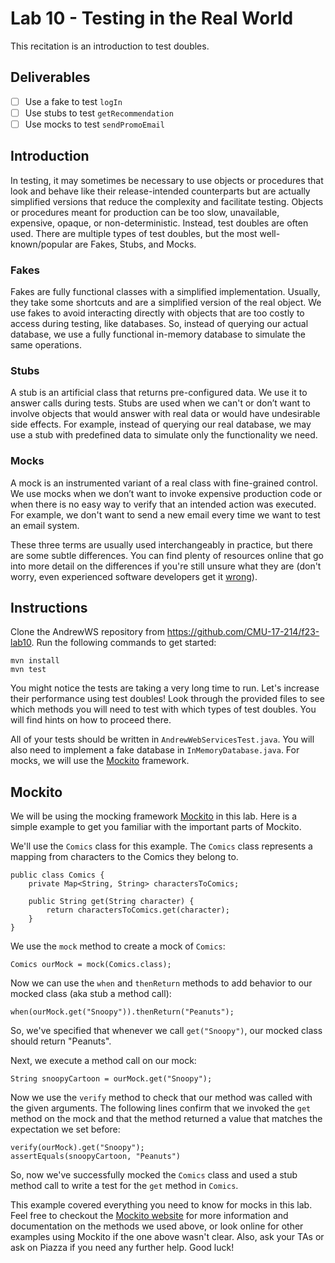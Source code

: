# Lab 10 - Testing in the Real World

This recitation is an introduction to test doubles.

## Deliverables
- [ ] Use a fake to test `logIn`
- [ ] Use stubs to test `getRecommendation`
- [ ] Use mocks to test `sendPromoEmail`

## Introduction

In testing, it may sometimes be necessary to use objects or procedures that look and behave like their release-intended counterparts but are actually simplified versions that reduce the complexity and facilitate testing. Objects or procedures meant for production can be too slow, unavailable, expensive, opaque, or non-deterministic. Instead, test doubles are often used. There are multiple types of test doubles, but the most well-known/popular are Fakes, Stubs, and Mocks.

### Fakes

Fakes are fully functional classes with a simplified implementation. Usually, they take some shortcuts and are a simplified version of the real object. We use fakes to avoid interacting directly with objects that are too costly to access during testing, like databases. So, instead of querying our actual database, we use a fully functional in-memory database to simulate the same operations.

<!-- ![Fakes](https://miro.medium.com/v2/resize:fit:1400/format:webp/0*snrzYwepyaPu3uC9.png) -->

### Stubs

A stub is an artificial class that returns pre-configured data. We use it to answer calls during tests. Stubs are used when we can't or don’t want to involve objects that would answer with real data or would have undesirable side effects. For example, instead of querying our real database, we may use a stub with predefined data to simulate only the functionality we need.

<!-- ![Stubs](https://miro.medium.com/v2/resize:fit:1400/format:webp/0*KdpZaEVy6GNnrUpB.png) -->

### Mocks

A mock is an instrumented variant of a real class with fine-grained control. We use mocks when we don’t want to invoke expensive production code or when there is no easy way to verify that an intended action was executed. For example, we don't want to send a new email every time we want to test an email system.

<!-- ![Mocks](https://miro.medium.com/v2/resize:fit:1400/format:webp/0*k7mwTF60slyMxRlm.png) -->

These three terms are usually used interchangeably in practice, but there are some subtle differences. You can find plenty of resources online that go into more detail on the differences if you're still unsure what they are (don't worry, even experienced software developers get it [wrong](https://martinfowler.com/articles/mocksArentStubs.html)).

## Instructions

Clone the AndrewWS repository from https://github.com/CMU-17-214/f23-lab10. Run the following commands to get started:
```
mvn install
mvn test
```
You might notice the tests are taking a very long time to run. Let's increase their performance using test doubles! Look through the provided files to see which methods you will need to test with which types of test doubles. You will find hints on how to proceed there.

All of your tests should be written in `AndrewWebServicesTest.java`. You will also need to implement a fake database in `InMemoryDatabase.java`. For mocks, we will use the [Mockito](https://site.mockito.org/) framework.

## Mockito

We will be using the mocking framework [Mockito](https://site.mockito.org/) in this lab. Here is a simple example to get you familiar with the important parts of Mockito.

We'll use the `Comics` class for this example. The `Comics` class represents a mapping from characters to the Comics they belong to.
```
public class Comics {
	private Map<String, String> charactersToComics;

	public String get(String character) {
		return charactersToComics.get(character);
	}
}
```
We use the `mock` method to create a mock of `Comics`:
```
Comics ourMock = mock(Comics.class);
```

Now we can use the `when` and `thenReturn` methods to add behavior to our mocked class (aka stub a method call):

```
when(ourMock.get("Snoopy")).thenReturn("Peanuts");
```

So, we've specified that whenever we call `get("Snoopy")`, our mocked class should return "Peanuts".

Next, we execute a method call on our mock:
```
String snoopyCartoon = ourMock.get("Snoopy");
```

Now we use the `verify` method to check that our method was called with the given arguments. The following lines confirm that we invoked the `get` method on the mock and that the method returned a value that matches the expectation we set before:
```
verify(ourMock).get("Snoopy");
assertEquals(snoopyCartoon, "Peanuts")
```

So, now we've successfully mocked the `Comics` class and used a stub method call to write a test for the `get` method in `Comics`.

This example covered everything you need to know for mocks in this lab. Feel free to checkout the [Mockito website](https://site.mockito.org/) for more information and documentation on the methods we used above, or look online for other examples using Mockito if the one above wasn't clear. Also, ask your TAs or ask on Piazza if you need any further help. Good luck!